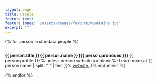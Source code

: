 ```yaml
---
layout: page
title: People
feature_text:
feature_image: "/assets/images/feature/mountains.jpg"
excerpt: ""
---
```


<!-- {% include figure.html image="/assets/images/profile/Davenport.jpg" position="bottomleft" width="200" height="800" %}
<p style="font-size:18px;line-height: 22px; "> <b>Dr. Frances Davenport (she/her)</b> is an Assistant Professor of Civil and Environmental Engineering at CSU. She is interested in global climate change and its impacts, particularly with respect to extreme climate events and the hydrologic cycle. Frances received an undergraduate degree in Engineering Sciences from Dartmouth College, after which she worked as a surface water engineer in Denver, CO before pursuing her Ph.D. in Earth System Science from Stanford University. She was then a postdoc in CSU’s Department of Atmospheric Science before joining the department of Civil and Environmental Engineering. In her free time, Frances enjoys spending time with her husband, daughter, and dog, riding one of her many bikes around Fort Collins or on the surrounding trails, working in her garden, skiing, or floating down a river.</p>

{% include figure.html image="/assets/images/profile/Keeney.png" position="bottomleft" width="200" height="800" %}
<p style="font-size:18px;line-height: 22px; "> <b>Nicole Keeney (she/her)</b> is a PhD student interested in climate change and its broader impacts on the earth system and human society, particularly from a computational lens. She has a bachelor's degree in Atmospheric Science from UC Berkeley and has worked in climate-related research in a number of different fields, including cryospheric sciences and public health. Nicole also worked as a developer for a cloud-based climate data analytics platform for supporting climate adaptation in California's energy sector. Outside of work, Nicole likes to disconnect from her computer and spend time being active: she loves to bike around town, hike in the beautiful Colorado mountains, and salsa dance. She's also an avid reader. Learn more about Nicole at her <a href="https://nicolekeeney.com/" target="_blank">website</a>.</p>

{% include figure.html image="/assets/images/profile/Talbot.jpg" position="bottomleft" width="200" height="800" %}
<p style="font-size:18px;line-height: 22px; "><b>Mike Talbot</b> is a PhD student in the Hydrologic Sciences & Engineering program at CSU. His research interests span the intersections between climate change, hydrology, flood mitigation, and data science. Mike received his bachelor's degree in Biosystems and Agricultural Engineering and his master's degree in Bioproducts and Biosystems Engineering from the University of Minnesota in 2009 and 2019, respectively. From 2013 to 2023, he worked as a water resources engineering consultant performing watershed planning, floodplain management, and storm water modeling across the midwestern US and eastern Canada. Mike also enjoys cross-country skiing, hiking, wrestling his dogs, playing guitar too loudly, and (responsibly) biking between Fort Collins' myriad breweries and distilleries. Learn more about Mike at his <a href="https://miketalbot.io/" target="_blank">website</a>.</p> -->

{% for person in site.data.people %}
<div class="col-12">
    <div class="card mb-3">
        <div class="row g-0">
            <div class="col-md-3">
                <img src="{{ person.photo }}" class="img-fluid img-profile" alt="">
            </div>
            <div class="col-md-9">
                <div class="card-body profile-body">
                    <p class="card-text profile-text" style="line-height: normal"><b>{{ person.title }} {{ person.name }} ({{ person.pronouns }})</b> {{ person.profile }} {% unless person.website == blank %} Learn more at {{ person.name | split: " " | first }}'s  <a href="{{ person.website }}" target="_blank">website.</a> {% endunless %}</p>
                </div>
            </div>
        </div>
    </div>
</div>
{% endfor %}